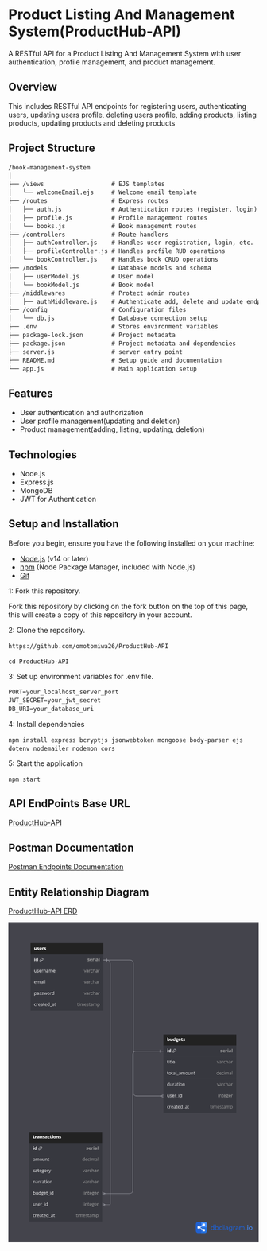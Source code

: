 # Product Listing And Management System(ProductHub-API)

A RESTful API for a Product Listing And Management System with user authentication, profile management, and product management.

## Overview

This includes RESTful API endpoints for registering users, authenticating users, updating users profile, deleting users profile, adding products, listing products, updating products and deleting products

## Project Structure

```md
/book-management-system
│
├── /views                   # EJS templates
│   └── welcomeEmail.ejs     # Welcome email template
├── /routes                  # Express routes
│   ├── auth.js              # Authentication routes (register, login)
│   ├── profile.js           # Profile management routes
│   └── books.js             # Book management routes
├── /controllers             # Route handlers
│   ├── authController.js    # Handles user registration, login, etc.
│   ├── profileController.js # Handles profile RUD operations
│   └── bookController.js    # Handles book CRUD operations
├── /models                  # Database models and schema
│   ├── userModel.js         # User model
│   └── bookModel.js         # Book model
├── /middlewares             # Protect admin routes
│   ├── authMiddleware.js    # Authenticate add, delete and update endpoints     
├── /config                  # Configuration files
│   └── db.js                # Database connection setup
├── .env                     # Stores environment variables
├── package-lock.json        # Project metadata
├── package.json             # Project metadata and dependencies
├── server.js                # server entry point
├── README.md                # Setup guide and documentation
└── app.js                   # Main application setup
```

## Features

- User authentication and authorization
- User profile management(updating and deletion)
- Product management(adding, listing, updating, deletion)

## Technologies

- Node.js
- Express.js
- MongoDB
- JWT for Authentication

## Setup and Installation

Before you begin, ensure you have the following installed on your machine:

- [Node.js](https://nodejs.org/) (v14 or later)
- [npm](https://www.npmjs.com/) (Node Package Manager, included with Node.js)
- [Git](https://git-scm.com/)

1: Fork this repository.

Fork this repository by clicking on the fork button on the top of this page, this will create a copy of this repository in your account.

2: Clone the repository.

`https://github.com/omotomiwa26/ProductHub-API`

`cd ProductHub-API`

3: Set up environment variables for .env file.

```md
PORT=your_localhost_server_port
JWT_SECRET=your_jwt_secret
DB_URI=your_database_uri
```

4: Install dependencies

`npm install express bcryptjs jsonwebtoken mongoose body-parser ejs dotenv nodemailer nodemon cors`

5: Start the application

`npm start`

## API EndPoints Base URL

[ProductHub-API](https://producthub-api.onrender.com)

## Postman Documentation

[Postman Endpoints Documentation](https://documenter.getpostman.com/view/38698911/2sAYJ1mi48)

## Entity Relationship Diagram

[ProductHub-API ERD](https://dbdiagram.io/d/Budgetly-Personal-Finance-Manager-676f2b225406798ef7caaf45)

![ProductHub-API ERD](https://github.com/CaptainSani/personal-finance-manager/blob/main/Budgetly.png?raw=true)
